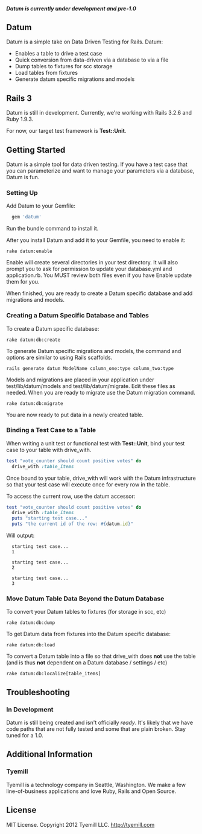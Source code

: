 ##### Datum is currently under development and pre-1.0

## Datum

Datum is a simple take on Data Driven Testing for Rails. Datum:

* Enables a table to drive a test case
* Quick conversion from data-driven via a database to via a file
* Dump tables to fixtures for scc storage
* Load tables from fixtures
* Generate datum specific migrations and models

## Rails 3

Datum is still in development. Currently, we're working with Rails 3.2.6 and Ruby 1.9.3. 

For now, our target test framework is <b>Test::Unit</b>.

## Getting Started

Datum is a simple tool for data driven testing. If you have a test case that you can parameterize and want to manage your parameters via a database, Datum is fun.

### Setting Up

Add Datum to your Gemfile:

```ruby
  gem 'datum'
```

Run the bundle command to install it.

After you install Datum and add it to your Gemfile, you need to enable it:

```console
rake datum:enable
```

Enable will create several directories in your test directory. It will also prompt you to ask for permission to update your database.yml and application.rb. You MUST review both files even if you have Enable update them for you.

When finished, you are ready to create a Datum specific database and add migrations and models. 

### Creating a Datum Specific Database and Tables

To create a Datum specific database:

```console
rake datum:db:create
```

To generate Datum specific migrations and models, the command and options are similar to using Rails scaffolds.

```console
rails generate datum ModelName column_one:type column_two:type
```

Models and migrations are placed in your application under test/lib/datum/models and test/lib/datum/migrate. Edit these files as needed. When you are ready to migrate use the Datum migration command.

```console
rake datum:db:migrate
```

You are now ready to put data in a newly created table.

### Binding a Test Case to a Table

When writing a unit test or functional test with <b>Test::Unit</b>, bind your test case to your table with drive_with.

```ruby
test "vote_counter should count positive votes" do
  drive_with :table_items
```

Once bound to your table, drive_with will work with the Datum infrastructure so that your test case will execute once for every row in the table.

To access the current row, use the datum accessor:

```ruby
test "vote_counter should count positive votes" do
  drive_with :table_items
  puts "starting test case..."
  puts "the current id of the row: #{datum.id}"
```

Will output:

```console
  starting test case...
  1
  
  starting test case...
  2
  
  starting test case...
  3
```

### Move Datum Table Data Beyond the Datum Database

To convert your Datum tables to fixtures (for storage in scc, etc)

```console
rake datum:db:dump
```

To get Datum data from fixtures into the Datum specific database:

```console
rake datum:db:load
```

To convert a Datum table into a file so that drive_with does <b>not</b> use the table (and is thus <b>not</b> dependent on a Datum database / settings / etc) 

```console
rake datum:db:localize[table_items]
```

## Troubleshooting

### In Development
Datum is still being created and isn't officially *ready*. It's likely that we have code paths that are not fully tested and some that are plain broken. Stay tuned for a 1.0.

## Additional Information

### Tyemill
Tyemill is a technology company in Seattle, Washington. We make a few line-of-business applications and love Ruby, Rails and Open Source.

## License
MIT License. Copyright 2012 Tyemill LLC. http://tyemill.com